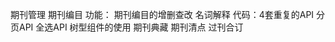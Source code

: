 期刊管理
期刊编目
    功能：
        期刊编目的增删查改
        名词解释
        代码：4套重复的API 分页API 全选API 树型组件的使用
期刊典藏
期刊清点
过刊合订